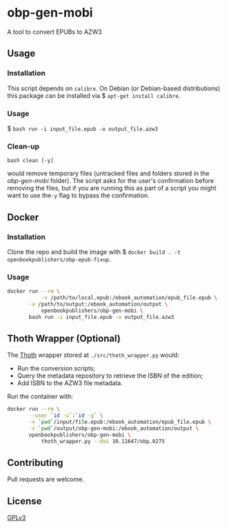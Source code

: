 # obp-gen-mobi
A tool to convert EPUBs to AZW3

## Usage

### Installation

This script depends on `calibre`. On Debian (or Debian-based distributions) this package can be installed via $ `apt-get install calibre`.

### Usage
$ `bash run -i input_file.epub -o output_file.azw3`

### Clean-up

`bash clean [-y]`

would remove temporary files (untracked files and folders stored in the _obp-gen-mobi_ folder). The script asks for the user's confirmation before removing the files, but if you are running this as part of a script you might want to use the`-y` flag to bypass the confirmation.

## Docker

### Installation

Clone the repo and build the image with $ `docker build . -t openbookpublishers/obp-epub-fixup`.

### Usage

```bash
docker run --rm \
           -v /path/to/local.epub:/ebook_automation/epub_file.epub \
	   -v /path/to/output:/ebook_automation/output \
           openbookpublishers/obp-gen-mobi \
	   bash run -i input_file.epub -o output_file.azw3
```

## Thoth Wrapper (Optional)

The [Thoth](https://thoth.pub/) wrapper stored at `./src/thoth_wrapper.py` would:

 - Run the conversion scripts;
 - Query the metadata repository to retrieve the ISBN of the edition;
 - Add ISBN to the AZW3 file metadata.

Run the container with:

```bash
docker run --rm \
	   --user `id -u`:`id -g` \
	   -v `pwd`/input/file.epub:/ebook_automation/epub_file.epub \
	   -v `pwd`/output/obp-gen-mobi:/ebook_automation/output \
	   openbookpublishers/obp-gen-mobi \
           thoth_wrapper.py --doi 10.11647/obp.0275
```

## Contributing

Pull requests are welcome.

## License

[GPLv3](https://www.gnu.org/licenses/gpl-3.0.en.html)
